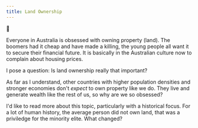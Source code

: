 ```yaml
---
title: Land Ownership
---
```

🌱

Everyone in Australia is obsessed with owning property (land). The boomers had it cheap and have made a killing, the young people all want it to secure their financial future. It is basically in the Australian culture now to complain about housing prices.

I pose a question: Is land ownership really that important?

As far as I understand, other countries with higher population densities and stronger economies don't *expect* to own property like we do. They live and generate wealth like the rest of us, so why are we so obsessed?

I'd like to read more about this topic, particularly with a historical focus. For a lot of human history, the average person did not own land, that was a priviledge for the minority elite. What changed?
